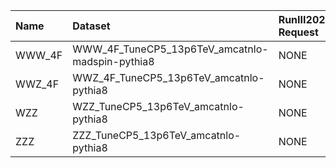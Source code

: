 | Name   | Dataset                                         | RunIII2024Summer24 Request   | Status                            |
|:-------|:------------------------------------------------|:-----------------------------|:----------------------------------|
| WWW_4F | WWW_4F_TuneCP5_13p6TeV_amcatnlo-madspin-pythia8 | NONE                         | $${\color{red}\textbf{MISSING}}$$ |
| WWZ_4F | WWZ_4F_TuneCP5_13p6TeV_amcatnlo-pythia8         | NONE                         | $${\color{red}\textbf{MISSING}}$$ |
| WZZ    | WZZ_TuneCP5_13p6TeV_amcatnlo-pythia8            | NONE                         | $${\color{red}\textbf{MISSING}}$$ |
| ZZZ    | ZZZ_TuneCP5_13p6TeV_amcatnlo-pythia8            | NONE                         | $${\color{red}\textbf{MISSING}}$$ |